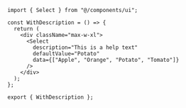 ﻿```tsx
import { Select } from "@/components/ui";

const WithDescription = () => {
  return (
    <div className="max-w-xl">
      <Select
        description="This is a help text"
        defaultValue="Potato"
        data={["Apple", "Orange", "Potato", "Tomato"]}
      />
    </div>
  );
};

export { WithDescription };

```
